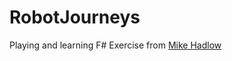 # RobotJourneys

Playing and learning F# 
Exercise from [Mike Hadlow](https://github.com/mikehadlow/Journeys)
